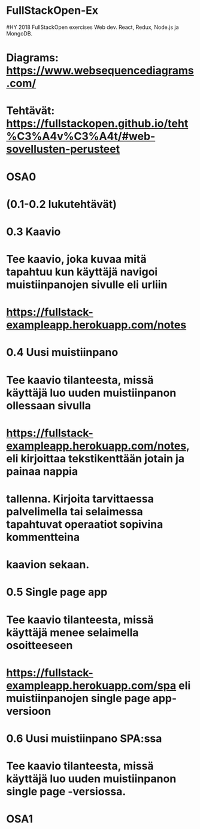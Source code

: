 # FullStackOpen-Ex

#HY 2018 FullStackOpen exercises Web dev. React, Redux, Node.js ja MongoDB.
# Diagrams: https://www.websequencediagrams.com/



# Tehtävät:  https://fullstackopen.github.io/teht%C3%A4v%C3%A4t/#web-sovellusten-perusteet

# OSA0

# (0.1-0.2 lukutehtävät)

# 0.3 Kaavio
# Tee kaavio, joka kuvaa mitä tapahtuu kun käyttäjä navigoi muistiinpanojen sivulle eli urliin
# https://fullstack-exampleapp.herokuapp.com/notes

# 0.4 Uusi muistiinpano
# Tee kaavio tilanteesta, missä käyttäjä luo uuden muistiinpanon ollessaan sivulla
# https://fullstack-exampleapp.herokuapp.com/notes, eli kirjoittaa tekstikenttään jotain ja painaa nappia
# tallenna. Kirjoita tarvittaessa palvelimella tai selaimessa tapahtuvat operaatiot sopivina kommentteina
# kaavion sekaan.

# 0.5 Single page app
# Tee kaavio tilanteesta, missä käyttäjä menee selaimella osoitteeseen
#  https://fullstack-exampleapp.herokuapp.com/spa eli muistiinpanojen single page app-versioon

# 0.6 Uusi muistiinpano SPA:ssa
# Tee kaavio tilanteesta, missä käyttäjä luo uuden muistiinpanon single page -versiossa.

# OSA1
